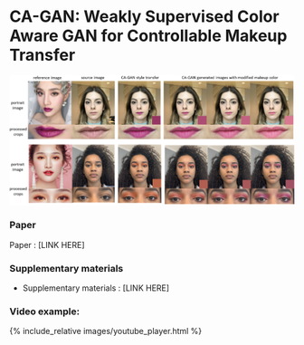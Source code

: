 # CA-GAN: Weakly Supervised Color Aware GAN for Controllable Makeup Transfer

![example_style_transfer](images/full_face_shades.png)

### Paper
Paper : [LINK HERE]

### Supplementary materials

- Supplementary materials : [LINK HERE]

### Video example:
{% include_relative images/youtube_player.html %}
